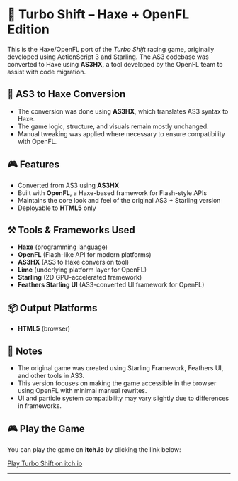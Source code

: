 # 🚗 Turbo Shift – Haxe + OpenFL Edition

This is the Haxe/OpenFL port of the *Turbo Shift* racing game, originally developed using ActionScript 3 and Starling. The AS3 codebase was converted to Haxe using **AS3HX**, a tool developed by the OpenFL team to assist with code migration.

## 🔄 AS3 to Haxe Conversion

- The conversion was done using **AS3HX**, which translates AS3 syntax to Haxe.
- The game logic, structure, and visuals remain mostly unchanged.
- Manual tweaking was applied where necessary to ensure compatibility with OpenFL.

## 🎮 Features

- Converted from AS3 using **AS3HX**
- Built with **OpenFL**, a Haxe-based framework for Flash-style APIs
- Maintains the core look and feel of the original AS3 + Starling version
- Deployable to **HTML5** only

## ⚒ Tools & Frameworks Used

- **Haxe** (programming language)
- **OpenFL** (Flash-like API for modern platforms)
- **AS3HX** (AS3 to Haxe conversion tool)
- **Lime** (underlying platform layer for OpenFL)
- **Starling** (2D GPU-accelerated framework)
- **Feathers Starling UI** (AS3-converted UI framework for OpenFL)

## 📦 Output Platforms

- **HTML5** (browser)

## 📝 Notes

- The original game was created using Starling Framework, Feathers UI, and other tools in AS3.
- This version focuses on making the game accessible in the browser using OpenFL with minimal manual rewrites.
- UI and particle system compatibility may vary slightly due to differences in frameworks.

## 🎮 Play the Game

You can play the game on **itch.io** by clicking the link below:

[Play Turbo Shift on itch.io](https://swazlord.itch.io/turbo-shift)

---
